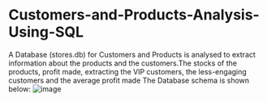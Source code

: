 # Customers-and-Products-Analysis-Using-SQL
A Database (stores.db) for Customers and Products is analysed to extract information about the products and the customers.The stocks of the products, profit made, extracting the VIP customers, the less-engaging customers and the average profit made
The Database schema is shown below:
![image](https://user-images.githubusercontent.com/45830157/149766611-c7382f0c-317a-44b4-ba70-425c670a5b49.png)



